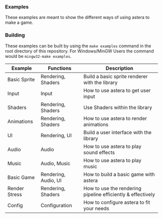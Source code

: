 ### Examples
These examples are meant to show the different ways of using astera to make a game.

### Building
These examples can be built by using the `make examples` command in the root directory of this repository.
For Windows/MinGW Users the command would be `mingw32-make examples`.


| Example | Functions | Description |
| ------- | --------- | ----------- |
| Basic Sprite | Rendering, Shaders | Build a basic sprite renderer with the library | 
| Input | Input | How to use astera to get user input |
| Shaders | Rendering, Shaders | Use Shaders within the library | 
| Animations | Rendering, Shaders | How to use astera to render animations | 
| UI | Rendering, UI | Build a user interface with the library | 
| Audio | Audio | How to use astera to play sound effects |
| Music | Audio, Music | How to use astera to play music |
| Basic Game | Rendering, Audio, UI | How to build a basic game with astera |
| Render Stress | Rendering, Shaders | How to use the rendering pipeline efficiently & effectively |
| Config | Configuration | How to configure astera to fit your needs | 


